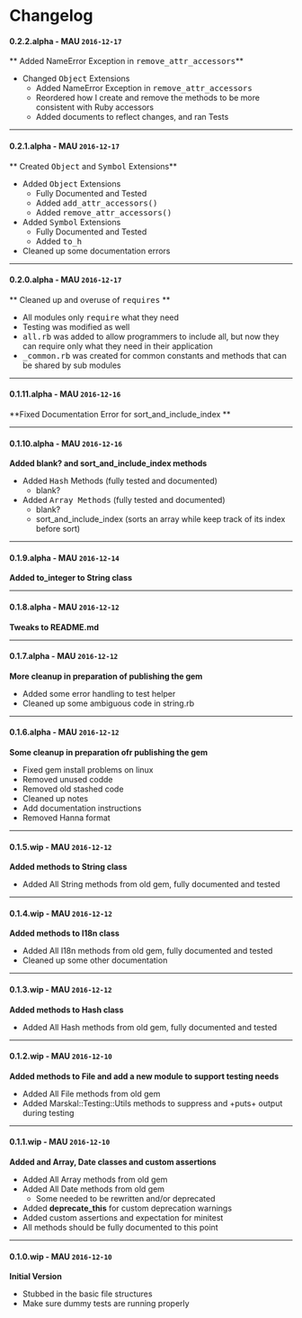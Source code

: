 # Changelog

#### 0.2.2.alpha - MAU `2016-12-17`  
** Added NameError Exception in <tt>remove_attr_accessors</tt>**
* Changed <tt>Object</tt>  Extensions
    * Added NameError Exception in <tt>remove_attr_accessors</tt>
    * Reordered how I create and remove the methods to be more consistent with Ruby accessors
    * Added documents to reflect changes, and ran Tests

---

#### 0.2.1.alpha - MAU `2016-12-17`  
** Created <tt>Object</tt> and <tt>Symbol</tt> Extensions**
* Added <tt>Object</tt>  Extensions
    * Fully Documented and Tested
    * Added <tt>add_attr_accessors()</tt>
    * Added <tt>remove_attr_accessors()</tt>
* Added <tt>Symbol</tt> Extensions
    * Fully Documented and Tested
    * Added <tt>to_h</tt>
* Cleaned up some documentation errors

---

#### 0.2.0.alpha - MAU `2016-12-17`  
** Cleaned up and overuse of <tt>requires</tt> **
* All modules only <tt>require</tt> what they need
* Testing was modified as well
* <tt>all.rb</tt> was added to allow programmers to include all, 
  but now they can require only what they need in their application
* <tt>_common.rb</tt> was created for common constants and methods that can be shared by sub modules      

---

#### 0.1.11.alpha - MAU `2016-12-16`  
**Fixed Documentation Error for sort_and_include_index **

---

#### 0.1.10.alpha - MAU `2016-12-16`  
**Added blank? and sort_and_include_index methods**

* Added <tt>Hash</tt> Methods (fully tested and documented)
    * blank?
* Added <tt>Array Methods</tt> (fully tested and documented)
    * blank?
    * sort_and_include_index  (sorts an array while keep track of its index before sort)

---

#### 0.1.9.alpha - MAU `2016-12-14`  
**Added to_integer to String class**

---

#### 0.1.8.alpha - MAU `2016-12-12`  
**Tweaks to README.md**

---

#### 0.1.7.alpha - MAU `2016-12-12`  
**More cleanup in preparation of publishing the gem**

* Added some error handling to test helper
* Cleaned up some ambiguous code in string.rb

---

#### 0.1.6.alpha - MAU `2016-12-12`  
**Some cleanup in preparation ofr publishing the gem**

* Fixed gem install problems on linux
* Removed unused codde
* Removed old stashed code
* Cleaned up notes
* Add documentation instructions
* Removed Hanna format

---

#### 0.1.5.wip - MAU `2016-12-12`  
**Added methods to String class**

* Added All String methods from old gem, fully documented and tested

---

#### 0.1.4.wip - MAU `2016-12-12`  
**Added methods to I18n class**

* Added All I18n methods from old gem, fully documented and tested
* Cleaned up some other documentation

---

#### 0.1.3.wip - MAU `2016-12-12`  
**Added methods to Hash class**

* Added All Hash methods from old gem, fully documented and tested

---

#### 0.1.2.wip - MAU `2016-12-10`  
**Added methods to File and add a new module to support testing needs**

* Added All File methods from old gem
* Added Marskal::Testing::Utils methods to suppress and +puts+ output during testing

---

#### 0.1.1.wip - MAU `2016-12-10`  
**Added and Array, Date classes and custom assertions**

* Added All Array methods from old gem
* Added All Date methods from old gem
    * Some needed to be rewritten and/or deprecated
* Added <b>deprecate_this</b> for custom deprecation warnings
* Added custom assertions and expectation for minitest
* All methods should be fully documented to this point

---

#### 0.1.0.wip - MAU `2016-12-10`  
**Initial Version**

* Stubbed in the basic file structures
* Make sure dummy tests are running properly



